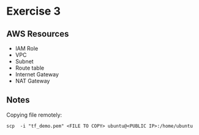 # Exercise 3

## AWS Resources
- IAM Role
- VPC
- Subnet
- Route table
- Internet Gateway
- NAT Gateway

## Notes
Copying file remotely:  
```shell script
scp  -i "tf_demo.pem" <FILE TO COPY> ubuntu@<PUBLIC IP>:/home/ubuntu
```
